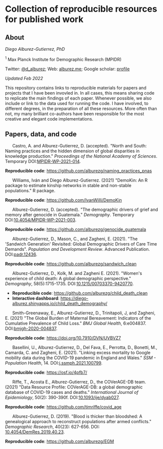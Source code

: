 # Collection of reproducible resources for published work

## About

*Diego Alburez-Gutierrez, PhD*

<sup>1</sup> Max Planck Institute for Demographic Research (MPIDR)

Twitter: [@d_alburez](https://twitter.com/d_alburez); 
Web: [alburez.me](http://alburez.me/); 
Google scholar: [profile](https://scholar.google.com/citations?user=uyx520sAAAAJ&hl=en)

*Updated Feb 2022*

This repository contains links to reproducible materials for papers and projects that I have been invovled in. In all cases, this means sharing code to replicate the main findings of each paper. Whenever possible, we also include or link to the data used for running the code. I have involved, to different degrees, in the preparation of all these resources. More often than not, my many brilliant co-authors have been responsible for the most creative and elegant code implementations.

## Papers, data, and code

&nbsp;&nbsp;&nbsp;&nbsp;&nbsp; Castro, A. and Alburez-Gutierrez, D. (accepted). "North and South: Naming practices and the hidden dimension of global disparities in knowledge production." *Proceedings of the National Academy of Sciences*. Temporary DOI:[MPIDR-WP-2021-014](https://doi.org/10.4054/MPIDR-WP-2021-014).

**Reproducible code**: https://github.com/alburezg/naming_practices_pnas

&nbsp;&nbsp;&nbsp;&nbsp;&nbsp; Williams, Iván and Diego Alburez-Gutierrez. (2021) "DemoKin: An R package to estimate kinship networks in stable and non-stable populations." R package. 

**Reproducible code**: https://github.com/IvanWilli/DemoKin

&nbsp;&nbsp;&nbsp;&nbsp;&nbsp; Alburez-Gutierrez, D. (accepted). "The demographic drivers of grief and memory after genocide in Guatemala." *Demography*. Temporary DOI:[10.4054/MPIDR-WP-2021-003](https://dx.doi.org/10.4054/MPIDR-WP-2021-003).

**Reproducible code**: https://github.com/alburezg/genocide_guatemala

&nbsp;&nbsp;&nbsp;&nbsp;&nbsp; Alburez-Gutierrez, D., Mason, C., and Zagheni, E. (2021). "The 'Sandwich Generation' Revisited: Global Demographic Drivers of Care Time Demands". *Population and Development Review*. Advanced Publication. DOI:[padr.12436](https://doi.org/10.1111/padr.12436).

**Reproducible code**: https://github.com/alburezg/sandwich_clean

&nbsp;&nbsp;&nbsp;&nbsp;&nbsp; Alburez-Gutierrez, D., Kolk, M. and Zagheni E. (2021). "Women's experience of child death: A global demographic perspective." *Demography*, 58(5):1715-1735. DOI:[10.1215/00703370-9420770](https://doi.org/10.1215/00703370-9420770).

- **Reproducible code**: https://github.com/alburezg/child_death_clean
- **Interactive dashboard**: https://diego-alburez.shinyapps.io/child_death_demography/

&nbsp;&nbsp;&nbsp;&nbsp;&nbsp; Smith-Greenaway, E., Alburez-Gutierrez, D., Trinitapoli, J, and Zagheni, E. (2021) "The Global Burden of Maternal Bereavement: Indicators of the Cumulative Prevalence of Child Loss." *BMJ Global Health*, 6:e004837. DOI:[bmjgh-2020-004837](http://dx.doi.org/10.1136/bmjgh-2020-004837).

**Reproducible code**: https://doi.org/10.7910/DVN/UVBVZ7

&nbsp;&nbsp;&nbsp;&nbsp;&nbsp; Basellini, U., Alburez-Gutierrez, D., Del Fava, E., Perrotta, D., Bonetti, M., Camarda, C. and Zagheni, E. (2021). "Linking excess mortality to Google mobility data during the COVID-19 pandemic in England and Wales." *SSM - Population Health*, 14. DOI:[j.ssmph.2021.100799](https://doi.org/10.1016/j.ssmph.2021.100799).

**Reproducible code**: https://osf.io/4pfb7/

&nbsp;&nbsp;&nbsp;&nbsp;&nbsp; Riffe, T., Acosta E., Alburez-Gutierrez, D., the COVerAGE-DB team. (2021) "Data Resource Profile: COVerAGE-DB: a global demographic database of COVID-19 cases and deaths." *International Journal of Epidemiology*, 50(2): 390-390f. DOI:[10.1093/ije/dyab027](https://doi.org/10.1093/ije/dyab027).

**Reproducible code**: https://github.com/timriffe/covid_age

&nbsp;&nbsp;&nbsp;&nbsp;&nbsp; Alburez-Gutierrez, D. (2019). "Blood is thicker than bloodshed: A genealogical approach to reconstruct populations after armed conflicts." *Demographic Research*, 40(23): 627-656. DOI: [10.4054/DemRes.2019.40.23](https://www.demographic-research.org/volumes/vol40/23/).

**Reproducible code**: https://github.com/alburezg/EGM